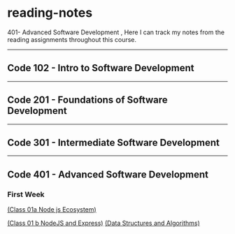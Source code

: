 # reading-notes

401- Advanced Software Development , Here I can track my notes from the reading assignments throughout this course.
***
## Code 102 - Intro to Software Development
***
## Code 201 - Foundations of Software Development
***
## Code 301 - Intermediate Software Development
***
## Code 401 - Advanced Software Development

### First Week 
[(Class 01a Node js Ecosystem)](https://github.com/BasharIrani23/reading-notes/blob/main/Week1/Class01a.md)

[(Class 01 b NodeJS and Express)](https://github.com/BasharIrani23/reading-notes/blob/main/Week1/Class01b.md)
[(Data Structures and Algorithms)](https://github.com/BasharIrani23/reading-notes/blob/main/Week1/DSA.md)
